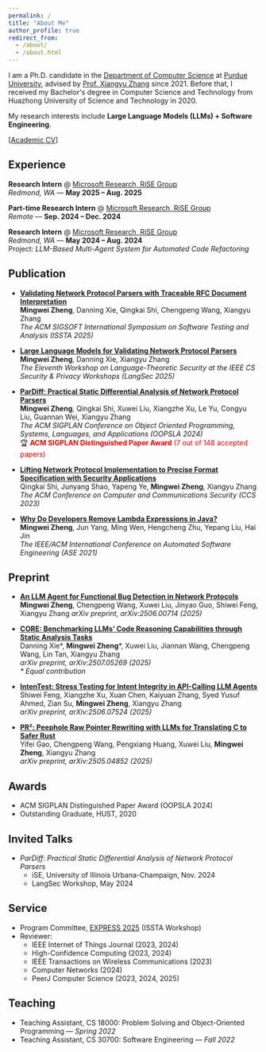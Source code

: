 ```yaml
---
permalink: /
title: "About Me"
author_profile: true
redirect_from: 
  - /about/
  - /about.html
---
```


I am a Ph.D. candidate in the [Department of Computer Science](https://www.cs.purdue.edu) at [Purdue University](https://www.purdue.edu), advised by [Prof. Xiangyu Zhang](https://www.cs.purdue.edu/homes/xyzhang/) since 2021. Before that, I received my Bachelor's degree in Computer Science and Technology from Huazhong University of Science and Technology in 2020.

My research interests include **Large Language Models (LLMs) + Software Engineering**.

[[Academic CV](https://zmw12306.github.io/files/Resume_academia__public.pdf)]


## Experience
**Research Intern** @ [Microsoft Research, RiSE Group](https://www.microsoft.com/en-us/research/group/research-software-engineering-rise/)  
*Redmond, WA* — **May 2025 – Aug. 2025** 

**Part-time Research Intern** @ [Microsoft Research, RiSE Group](https://www.microsoft.com/en-us/research/group/research-software-engineering-rise/)  
*Remote* — **Sep. 2024 – Dec. 2024**

**Research Intern** @ [Microsoft Research, RiSE Group](https://www.microsoft.com/en-us/research/group/research-software-engineering-rise/)  
*Redmond, WA* — **May 2024 – Aug. 2024**  
Project: *LLM-Based Multi-Agent System for Automated Code Refactoring*


## Publication  
- [**Validating Network Protocol Parsers with Traceable RFC Document Interpretation**](https://conf.researchr.org/details/issta-2025/issta-2025-papers/77/Validating-Network-Protocol-Parsers-with-Traceable-RFC-Document-Interpretation) <br>
  **Mingwei Zheng**, Danning Xie, Qingkai Shi, Chengpeng Wang, Xiangyu Zhang <br>
  *The ACM SIGSOFT International Symposium on Software Testing and Analysis (ISSTA 2025)*

- [**Large Language Models for Validating Network Protocol Parsers**](https://arxiv.org/pdf/2504.13515) <br>
  **Mingwei Zheng**, Danning Xie, Xiangyu Zhang <br>
  *The Eleventh Workshop on Language-Theoretic Security at the IEEE CS Security & Privacy Workshops (LangSec 2025)*

- [**ParDiff: Practical Static Differential Analysis of Network Protocol Parsers**](https://dl.acm.org/doi/abs/10.1145/3649854) <br>
  **Mingwei Zheng**, Qingkai Shi, Xuwei Liu, Xiangzhe Xu, Le Yu, Congyu Liu, Guannan Wei, Xiangyu Zhang  
  *The ACM SIGPLAN Conference on Object Oriented Programming, Systems, Languages, and Applications (OOPSLA 2024)*  
  🏆 <span style="color:red;">**ACM SIGPLAN Distinguished Paper Award** (7 out of 148 accepted papers) </span>

- [**Lifting Network Protocol Implementation to Precise Format Specification with Security Applications**](https://dl.acm.org/doi/abs/10.1145/3576915.3616614) <br>
  Qingkai Shi, Junyang Shao, Yapeng Ye, **Mingwei Zheng**, Xiangyu Zhang  
  *The ACM Conference on Computer and Communications Security (CCS 2023)*

- [**Why Do Developers Remove Lambda Expressions in Java?**](https://ieeexplore.ieee.org/document/9678600) <br>
  **Mingwei Zheng**, Jun Yang, Ming Wen, Hengcheng Zhu, Yepang Liu, Hai Jin  
  *The IEEE/ACM International Conference on Automated Software Engineering (ASE 2021)*

## Preprint
- [**An LLM Agent for Functional Bug Detection in Network Protocols**](https://arxiv.org/abs/2506.00714)<br>
  **Mingwei Zheng**, Chengpeng Wang, Xuwei Liu, Jinyao Guo, Shiwei Feng, Xiangyu Zhang
  *arXiv preprint, arXiv:2506.00714 (2025)*

- [**CORE: Benchmarking LLMs’ Code Reasoning Capabilities through Static Analysis Tasks**](https://www.arxiv.org/pdf/2507.05269)<br>
  Danning Xie\*, **Mingwei Zheng**\*, Xuwei Liu, Jiannan Wang, Chengpeng Wang, Lin Tan, Xiangyu Zhang <br>
  *arXiv preprint, arXiv:2507.05269 (2025)*<br>
  *\* Equal contribution*
  
- [**IntenTest: Stress Testing for Intent Integrity in API-Calling LLM Agents**](https://arxiv.org/abs/2506.07524) <br>
  Shiwei Feng, Xiangzhe Xu, Xuan Chen, Kaiyuan Zhang, Syed Yusuf Ahmed, Zian Su, **Mingwei Zheng**, Xiangyu Zhang <br>
  *arXiv preprint, arXiv:2506.07524 (2025)*

- [**PR²: Peephole Raw Pointer Rewriting with LLMs for Translating C to Safer Rust**](https://arxiv.org/abs/2505.04852) <br>
  Yifei Gao, Chengpeng Wang, Pengxiang Huang, Xuwei Liu, **Mingwei Zheng**, Xiangyu Zhang <br>
  *arXiv preprint, arXiv:2505.04852 (2025)*

## Awards
* ACM SIGPLAN Distinguished Paper Award (OOPSLA 2024)
* Outstanding Graduate, HUST, 2020

## Invited Talks

- *ParDiff: Practical Static Differential Analysis of Network Protocol Parsers*  
  - iSE, University of Illinois Urbana-Champaign, Nov. 2024  
  - LangSec Workshop, May 2024  
  
## Service
- Program Committee, [EXPRESS 2025](https://conf.researchr.org/home/issta-2025/express-2025) (ISSTA Workshop)  
- Reviewer:
  - IEEE Internet of Things Journal (2023, 2024)  
  - High-Confidence Computing (2023, 2024)  
  - IEEE Transactions on Wireless Communications (2023)  
  - Computer Networks (2024)  
  - PeerJ Computer Science (2023, 2024, 2025)

## Teaching
- Teaching Assistant, CS 18000: Problem Solving and Object-Oriented Programming — *Spring 2022*  
- Teaching Assistant, CS 30700: Software Engineering — *Fall 2022*

